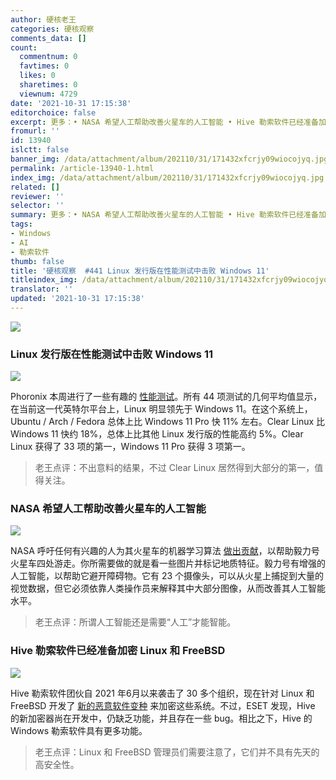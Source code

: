 ```yaml
---
author: 硬核老王
categories: 硬核观察
comments_data: []
count:
  commentnum: 0
  favtimes: 0
  likes: 0
  sharetimes: 0
  viewnum: 4729
date: '2021-10-31 17:15:38'
editorchoice: false
excerpt: 更多：• NASA 希望人工帮助改善火星车的人工智能 • Hive 勒索软件已经准备加密 Linux 和 FreeBSD
fromurl: ''
id: 13940
islctt: false
banner_img: /data/attachment/album/202110/31/171432xfcrjy09wiocojyq.jpg
permalink: /article-13940-1.html
index_img: /data/attachment/album/202110/31/171432xfcrjy09wiocojyq.jpg
related: []
reviewer: ''
selector: ''
summary: 更多：• NASA 希望人工帮助改善火星车的人工智能 • Hive 勒索软件已经准备加密 Linux 和 FreeBSD
tags:
- Windows
- AI
- 勒索软件
thumb: false
title: '硬核观察  #441 Linux 发行版在性能测试中击败 Windows 11'
titleindex_img: /data/attachment/album/202110/31/171432xfcrjy09wiocojyq.jpg
translator: ''
updated: '2021-10-31 17:15:38'
---
```


![](/data/attachment/album/202110/31/171432xfcrjy09wiocojyq.jpg)


### Linux 发行版在性能测试中击败 Windows 11


![](/data/attachment/album/202110/31/171443e81mw0dgwjsg7j18.jpg)


Phoronix 本周进行了一些有趣的 [性能测试](https://www.phoronix.com/scan.php?page=article&item=11900k-windows11-clear&num=1)。所有 44 项测试的几何平均值显示，在当前这一代英特尔平台上，Linux 明显领先于 Windows 11。在这个系统上，Ubuntu / Arch / Fedora 总体上比 Windows 11 Pro 快 11% 左右。Clear Linux 比 Windows 11 快约 18%，总体上比其他 Linux 发行版的性能高约 5%。Clear Linux 获得了 33 项的第一，Windows 11 Pro 获得 3 项第一。



> 
> 老王点评：不出意料的结果，不过 Clear Linux 居然得到大部分的第一，值得关注。
> 
> 
> 


### NASA 希望人工帮助改善火星车的人工智能


![](/data/attachment/album/202110/31/171502ggekbp1s0ooup2gp.jpg)


NASA 呼吁任何有兴趣的人为其火星车的机器学习算法 [做出贡献](https://mars.nasa.gov/news/9063/you-can-help-train-nasas-rovers-to-better-explore-mars/)，以帮助毅力号火星车四处游走。你所需要做的就是看一些图片并标记地质特征。毅力号有增强的人工智能，以帮助它避开障碍物。它有 23 个摄像头，可以从火星上捕捉到大量的视觉数据，但它必须依靠人类操作员来解释其中大部分图像，从而改善其人工智能水平。



> 
> 老王点评：所谓人工智能还是需要“人工”才能智能。
> 
> 
> 


### Hive 勒索软件已经准备加密 Linux 和 FreeBSD


![](/data/attachment/album/202110/31/171519midzcifqfn3p8idf.jpg)


Hive 勒索软件团伙自 2021 年6月以来袭击了 30 多个组织，现在针对 Linux 和 FreeBSD 开发了 [新的恶意软件变种](https://www.bleepingcomputer.com/news/security/hive-ransomware-now-encrypts-linux-and-freebsd-systems/) 来加密这些系统。不过，ESET 发现，Hive 的新加密器尚在开发中，仍缺乏功能，并且存在一些 bug。相比之下，Hive 的 Windows 勒索软件具有更多功能。



> 
> 老王点评：Linux 和 FreeBSD 管理员们需要注意了，它们并不具有先天的高安全性。
> 
> 
>